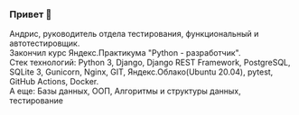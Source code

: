 ### Привет 👋
Андрис, руководитель отдела тестирования, функциональный и автотестировщик.  
Закончил курс Яндекс.Практикума "Python - разработчик".  
Стек технологий: Python 3, Django, Django REST Framework, PostgreSQL, SQLite 3, Gunicorn, Nginx, GIT, Яндекс.Облако(Ubuntu 20.04), pytest, GitHub Actions, Docker.  
А еще: Базы данных, ООП, Алгоритмы и структуры данных, тестирование


<!--
**aireskais/aireskais** is a ✨ _special_ ✨ repository because its `README.md` (this file) appears on your GitHub profile.

Here are some ideas to get you started:

- 🔭 I’m currently working on ...
- 🌱 I’m currently learning ...
- 👯 I’m looking to collaborate on ...
- 🤔 I’m looking for help with ...
- 💬 Ask me about ...
- 📫 How to reach me: ...
- 😄 Pronouns: ...
- ⚡ Fun fact: ...
-->
